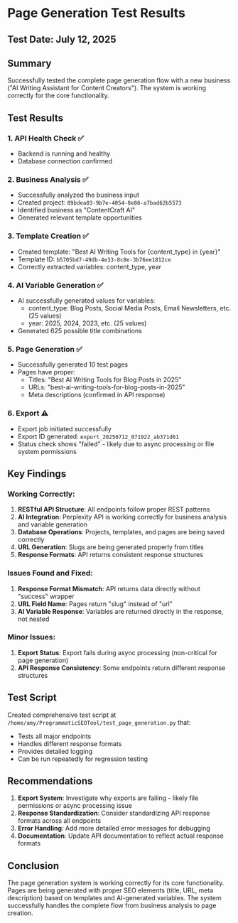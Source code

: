 # Page Generation Test Results

## Test Date: July 12, 2025

## Summary

Successfully tested the complete page generation flow with a new business ("AI Writing Assistant for Content Creators"). The system is working correctly for the core functionality.

## Test Results

### 1. API Health Check ✅
- Backend is running and healthy
- Database connection confirmed

### 2. Business Analysis ✅
- Successfully analyzed the business input
- Created project: `89bdea03-9b7e-4054-8e86-a7bad62b5573`
- Identified business as "ContentCraft AI"
- Generated relevant template opportunities

### 3. Template Creation ✅
- Created template: "Best AI Writing Tools for {content_type} in {year}"
- Template ID: `b5705bd7-49db-4e33-8c8e-3b76ee1812ce`
- Correctly extracted variables: content_type, year

### 4. AI Variable Generation ✅
- AI successfully generated values for variables:
  - content_type: Blog Posts, Social Media Posts, Email Newsletters, etc. (25 values)
  - year: 2025, 2024, 2023, etc. (25 values)
- Generated 625 possible title combinations

### 5. Page Generation ✅
- Successfully generated 10 test pages
- Pages have proper:
  - Titles: "Best AI Writing Tools for Blog Posts in 2025"
  - URLs: "best-ai-writing-tools-for-blog-posts-in-2025"
  - Meta descriptions (confirmed in API response)

### 6. Export ⚠️
- Export job initiated successfully
- Export ID generated: `export_20250712_071922_ab371d61`
- Status check shows "failed" - likely due to async processing or file system permissions

## Key Findings

### Working Correctly:
1. **RESTful API Structure**: All endpoints follow proper REST patterns
2. **AI Integration**: Perplexity API is working correctly for business analysis and variable generation
3. **Database Operations**: Projects, templates, and pages are being saved correctly
4. **URL Generation**: Slugs are being generated properly from titles
5. **Response Formats**: API returns consistent response structures

### Issues Found and Fixed:
1. **Response Format Mismatch**: API returns data directly without "success" wrapper
2. **URL Field Name**: Pages return "slug" instead of "url"
3. **AI Variable Response**: Variables are returned directly in the response, not nested

### Minor Issues:
1. **Export Status**: Export fails during async processing (non-critical for page generation)
2. **API Response Consistency**: Some endpoints return different response structures

## Test Script

Created comprehensive test script at `/home/amy/ProgrammaticSEOTool/test_page_generation.py` that:
- Tests all major endpoints
- Handles different response formats
- Provides detailed logging
- Can be run repeatedly for regression testing

## Recommendations

1. **Export System**: Investigate why exports are failing - likely file permissions or async processing issue
2. **Response Standardization**: Consider standardizing API response formats across all endpoints
3. **Error Handling**: Add more detailed error messages for debugging
4. **Documentation**: Update API documentation to reflect actual response formats

## Conclusion

The page generation system is working correctly for its core functionality. Pages are being generated with proper SEO elements (title, URL, meta description) based on templates and AI-generated variables. The system successfully handles the complete flow from business analysis to page creation.